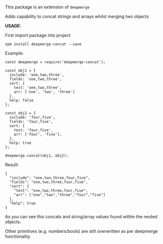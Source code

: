 This package is an extension of `deepmerge`

Adds capability to concat strings and arrays whilst merging two objects


**USAGE:**

First import package into project

`npm install deepmerge-concat --save`

Example:

```
const deepmerge = require('deepmerge-concat');

const obj1 = {
  include: 'one,two,three',
  fields: 'one,two,three',
  sort: {
    test: 'one,two,three',
    arr: ['one', 'two', 'three']
  },
  help: false
};

const obj2 = {
  include: 'four,five',
  fields: 'four,five',
  sort: {
    test: 'four,five',
    arr: ['four', 'five'],
  },
  help: true
};

deepmerge.concat(obj1, obj2);

```

Result:

```
{
  "include": "one,two,three,four,five",
  "fields": "one,two,three,four,five",
  "sort": {
    "test": "one,two,three,four,five",
    "arr": ["one","two","three","four","five"]
  },
  "help": true
}

```

As you can see this concats and string/array values found within the nested objects.

Other primitives (e.g. numbers/bools) are still overwritten as per deepmerge functionality.

